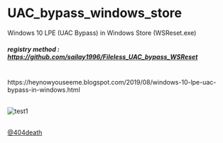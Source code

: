 # UAC_bypass_windows_store
 Windows 10 LPE (UAC Bypass) in  Windows Store  (WSReset.exe)

##### registry method : https://github.com/sailay1996/Fileless_UAC_bypass_WSReset 
 <br>
https://heynowyouseeme.blogspot.com/2019/08/windows-10-lpe-uac-bypass-in-windows.html
<br><br>

![test1](https://github.com/sailay1996/UAC_bypass_windows_store/blob/master/uacbypass.jpg) <br><br>

[@404death](https://twitter.com/404death)

